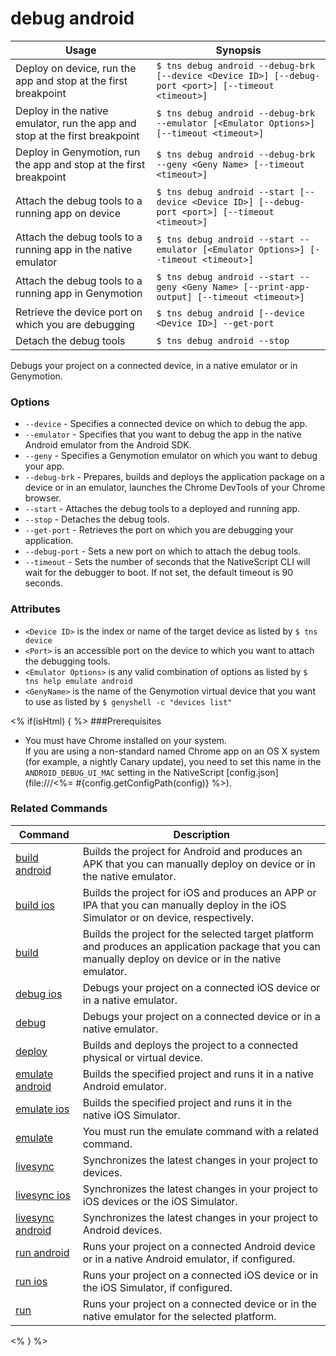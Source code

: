 debug android
==========

Usage | Synopsis
---|---
Deploy on device, run the app and stop at the first breakpoint | `$ tns debug android --debug-brk [--device <Device ID>] [--debug-port <port>] [--timeout <timeout>]`
Deploy in the native emulator, run the app and stop at the first breakpoint | `$ tns debug android --debug-brk --emulator [<Emulator Options>] [--timeout <timeout>]`
Deploy in Genymotion, run the app and stop at the first breakpoint | `$ tns debug android --debug-brk --geny <Geny Name> [--timeout <timeout>]`
Attach the debug tools to a running app on device | `$ tns debug android --start [--device <Device ID>] [--debug-port <port>] [--timeout <timeout>]`
Attach the debug tools to a running app in the native emulator | `$ tns debug android --start --emulator [<Emulator Options>] [--timeout <timeout>]`
Attach the debug tools to a running app in Genymotion | `$ tns debug android --start --geny <Geny Name> [--print-app-output] [--timeout <timeout>]`
Retrieve the device port on which you are debugging | `$ tns debug android [--device <Device ID>] --get-port`
Detach the debug tools | `$ tns debug android --stop`

Debugs your project on a connected device, in a native emulator or in Genymotion.

### Options
* `--device` - Specifies a connected device on which to debug the app.
* `--emulator` - Specifies that you want to debug the app in the native Android emulator from the Android SDK.
* `--geny` - Specifies a Genymotion emulator on which you want to debug your app.
* `--debug-brk` - Prepares, builds and deploys the application package on a device or in an emulator, launches the Chrome DevTools of your Chrome browser. 
* `--start` - Attaches the debug tools to a deployed and running app.
* `--stop` - Detaches the debug tools.
* `--get-port` - Retrieves the port on which you are debugging your application.
* `--debug-port` - Sets a new port on which to attach the debug tools.
* `--timeout` - Sets the number of seconds that the NativeScript CLI will wait for the debugger to boot. If not set, the default timeout is 90 seconds.

### Attributes
* `<Device ID>` is the index or name of the target device as listed by `$ tns device` 
* `<Port>` is an accessible port on the device to which you want to attach the debugging tools.
* `<Emulator Options>` is any valid combination of options as listed by `$ tns help emulate android`
* `<GenyName>` is the name of the Genymotion virtual device that you want to use as listed by `$ genyshell -c "devices list"`
 
<% if(isHtml) { %>
###Prerequisites

* You must have Chrome installed on your system.<br/>If you are using a non-standard named Chrome app on an OS X system (for example, a nightly Canary update), you need to set this name in the `ANDROID_DEBUG_UI_MAC` setting in the NativeScript [config.json](file:///<%= #{config.getConfigPath(config)} %>).

### Related Commands

Command | Description
----------|----------
[build android](build-android.html) | Builds the project for Android and produces an APK that you can manually deploy on device or in the native emulator.
[build ios](build-ios.html) | Builds the project for iOS and produces an APP or IPA that you can manually deploy in the iOS Simulator or on device, respectively.
[build](build.html) | Builds the project for the selected target platform and produces an application package that you can manually deploy on device or in the native emulator.
[debug ios](debug-ios.html) | Debugs your project on a connected iOS device or in a native emulator.
[debug](debug.html) | Debugs your project on a connected device or in a native emulator.
[deploy](deploy.html) | Builds and deploys the project to a connected physical or virtual device.
[emulate android](emulate-android.html) | Builds the specified project and runs it in a native Android emulator.
[emulate ios](emulate-ios.html) | Builds the specified project and runs it in the native iOS Simulator.
[emulate](emulate.html) | You must run the emulate command with a related command.
[livesync](livesync.html) | Synchronizes the latest changes in your project to devices.
[livesync ios](livesync-ios.html) | Synchronizes the latest changes in your project to iOS devices or the iOS Simulator.
[livesync android](livesync-android.html) | Synchronizes the latest changes in your project to Android devices.
[run android](run-android.html) | Runs your project on a connected Android device or in a native Android emulator, if configured.
[run ios](run-ios.html) | Runs your project on a connected iOS device or in the iOS Simulator, if configured.
[run](run.html) | Runs your project on a connected device or in the native emulator for the selected platform.
<% } %>